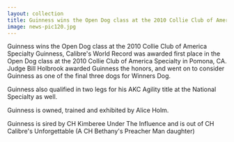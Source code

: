 ```yaml
---
layout: collection
title: Guinness wins the Open Dog class at the 2010 Collie Club of America Specialty
image: news-pic120.jpg
---
```

Guinness wins the Open Dog class at the 2010 Collie Club of America Specialty
 Guinness, Calibre's World Record was awarded first place in the Open Dog class at the 2010 Collie Club of America Specialty in Pomona, CA. Judge Bill Holbrook awarded Guinness the honors, and went on to consider Guinness as one of the final three dogs for Winners Dog. 
 
 Guinness also qualified in two legs for his AKC Agility title at the National Specialty as well.
 
 Guinness is owned, trained and exhibited by Alice Holm. 
 
 Guinness is sired by CH Kimberee Under The Influence and is out of CH Calibre's Unforgettable (A CH Bethany's Preacher Man daughter)
